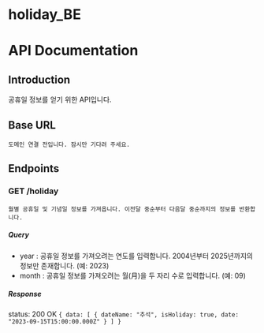 # holiday_BE

# API Documentation

## Introduction

공휴일 정보를 얻기 위한 API입니다.

## Base URL

`도메인 연결 전입니다. 잠시만 기다려 주세요.`

## Endpoints

### GET /holiday

`월별 공휴일 및 기념일 정보를 가져옵니다.
 이전달 중순부터 다음달 중순까지의 정보를 반환합니다.`

##### Query

- year : 공휴일 정보를 가져오려는 연도를 입력합니다. 2004년부터 2025년까지의 정보만 존재합니다. (예: 2023)
- month : 공휴일 정보를 가져오려는 월(月)을 두 자리 수로 입력합니다. (예: 09)

##### Response

status: 200 OK
`{ data: [
  {
    dateName: "추석",
    isHoliday: true,
    date: "2023-09-15T15:00:00.000Z"
  }
] }`
